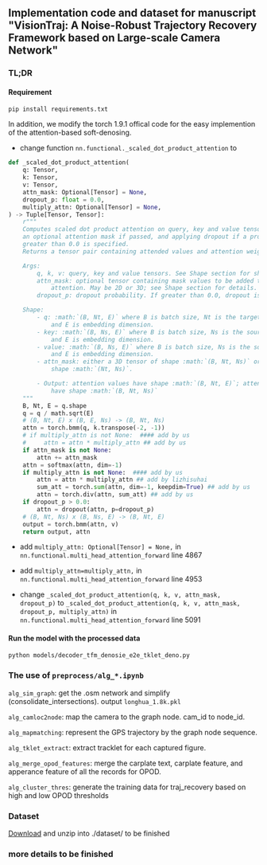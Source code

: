 ## Implementation code and dataset for manuscript "VisionTraj: A Noise-Robust Trajectory Recovery Framework based on Large-scale Camera Network"

### TL;DR

#### Requirement
```bash
pip install requirements.txt
```

In addition, we modify the torch 1.9.1 offical code for the easy implemention of the attention-based soft-denosing.

- change function `nn.functional._scaled_dot_product_attention` to

```python
def _scaled_dot_product_attention(
    q: Tensor,
    k: Tensor,
    v: Tensor,
    attn_mask: Optional[Tensor] = None,
    dropout_p: float = 0.0,
    multiply_attn: Optional[Tensor] = None,
) -> Tuple[Tensor, Tensor]:
    r"""
    Computes scaled dot product attention on query, key and value tensors, using
    an optional attention mask if passed, and applying dropout if a probability
    greater than 0.0 is specified.
    Returns a tensor pair containing attended values and attention weights.

    Args:
        q, k, v: query, key and value tensors. See Shape section for shape details.
        attn_mask: optional tensor containing mask values to be added to calculated
            attention. May be 2D or 3D; see Shape section for details.
        dropout_p: dropout probability. If greater than 0.0, dropout is applied.

    Shape:
        - q: :math:`(B, Nt, E)` where B is batch size, Nt is the target sequence length,
            and E is embedding dimension.
        - key: :math:`(B, Ns, E)` where B is batch size, Ns is the source sequence length,
            and E is embedding dimension.
        - value: :math:`(B, Ns, E)` where B is batch size, Ns is the source sequence length,
            and E is embedding dimension.
        - attn_mask: either a 3D tensor of shape :math:`(B, Nt, Ns)` or a 2D tensor of
            shape :math:`(Nt, Ns)`.

        - Output: attention values have shape :math:`(B, Nt, E)`; attention weights
            have shape :math:`(B, Nt, Ns)`
    """
    B, Nt, E = q.shape
    q = q / math.sqrt(E)
    # (B, Nt, E) x (B, E, Ns) -> (B, Nt, Ns)
    attn = torch.bmm(q, k.transpose(-2, -1))
    # if multiply_attn is not None:  #### add by us
    #     attn = attn * multiply_attn ## add by us
    if attn_mask is not None:
        attn += attn_mask
    attn = softmax(attn, dim=-1)
    if multiply_attn is not None:  #### add by us
        attn = attn * multiply_attn ## add by lizhisuhai
        sum_att = torch.sum(attn, dim=-1, keepdim=True) ## add by us
        attn = torch.div(attn, sum_att) ## add by us
    if dropout_p > 0.0:
        attn = dropout(attn, p=dropout_p)
    # (B, Nt, Ns) x (B, Ns, E) -> (B, Nt, E)
    output = torch.bmm(attn, v)
    return output, attn
```

- add `multiply_attn: Optional[Tensor] = None,` in `nn.functional.multi_head_attention_forward` line 4867 

- add `multiply_attn=multiply_attn,` in `nn.functional.multi_head_attention_forward` line 4953 

- change `_scaled_dot_product_attention(q, k, v, attn_mask, dropout_p)` to `_scaled_dot_product_attention(q, k, v, attn_mask, dropout_p, multiply_attn)` in `nn.functional.multi_head_attention_forward` line 5091 

#### Run the model with the processed data

```bash
python models/decoder_tfm_denosie_e2e_tklet_deno.py
```


### The use of `preprocess/alg_*.ipynb`

`alg_sim_graph`: get the .osm network and simplify (consolidate_intersections).  output `longhua_1.8k.pkl`

`alg_camloc2node`: map the camera to the graph node. cam_id to node_id.

`alg_mapmatching`: represent the GPS trajectory by the graph node sequence.

`alg_tklet_extract`: extract tracklet for each captured figure.

`alg_merge_opod_features`: merge the carplate text, carplate feature, and apperance feature of all the records for OPOD.

`alg_cluster_thres`: generate the training data for traj_recovery based on high and low OPOD thresholds

### Dataset
[Download]() and unzip into ./dataset/
to be finished 
### more details to be finished 
